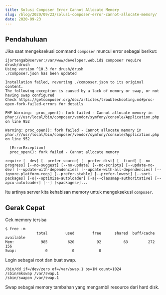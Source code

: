 ```yaml
---
title: Solusi Composer Error Cannot Allocate Memory
slug: /blog/2020/09/23/solusi-composer-error-cannot-allocate-memory/
date: 2020-09-23
---
```


## Pendahuluan

Jika saat mengeksekusi command `composer` muncul error sebagai berikut:

```
ijortengab@server:/var/www/developer.web.id$ composer require drush/drush
Using version ^10.3 for drush/drush
./composer.json has been updated

Installation failed, reverting ./composer.json to its original content.
The following exception is caused by a lack of memory or swap, or not having swap configured
Check https://getcomposer.org/doc/articles/troubleshooting.md#proc-open-fork-failed-errors for details

PHP Warning:  proc_open(): fork failed - Cannot allocate memory in phar:///usr/local/bin/composer/vendor/symfony/console/Application.php on line 952

Warning: proc_open(): fork failed - Cannot allocate memory in phar:///usr/local/bin/composer/vendor/symfony/console/Application.php on line 952

  [ErrorException]
  proc_open(): fork failed - Cannot allocate memory

require [--dev] [--prefer-source] [--prefer-dist] [--fixed] [--no-progress] [--no-suggest] [--no-update] [--no-scripts] [--update-no-dev] [--update-with-dependencies] [--update-with-all-dependencies] [--ignore-platform-reqs] [--prefer-stable] [--prefer-lowest] [--sort-packages] [-o|--optimize-autoloader] [-a|--classmap-authoritative] [--apcu-autoloader] [--] [<packages>]...

```

Itu artinya server kita kehabisan memory untuk mengeksekusi `composer`.

## Gerak Cepat

Cek memory tersisa

```
$ free -m
              total        used        free      shared  buff/cache   available
Mem:            985         620          92          63         272         156
Swap:             0           0           0
```

Login sebagai root dan buat swap.

```
/bin/dd if=/dev/zero of=/var/swap.1 bs=1M count=1024
/sbin/mkswap /var/swap.1
/sbin/swapon /var/swap.1
```

Swap sebagai memory tambahan yang mengambil resource dari hard disk.